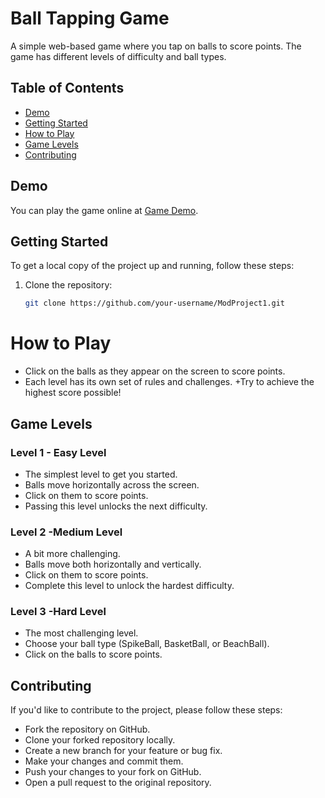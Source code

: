 # Ball Tapping Game

A simple web-based game where you tap on balls to score points. The game has different levels of difficulty and ball types.

## Table of Contents

- [Demo](#demo)
- [Getting Started](#getting-started)
- [How to Play](#how-to-play)
- [Game Levels](#game-levels)
- [Contributing](#contributing)

## Demo

You can play the game online at [Game Demo]((https://akshatrait.github.io/ModProject1/)).

## Getting Started

To get a local copy of the project up and running, follow these steps:

1. Clone the repository:

   ```bash
   git clone https://github.com/your-username/ModProject1.git

# How to Play
+ Click on the balls as they appear on the screen to score points.
+ Each level has its own set of rules and challenges.
+Try to achieve the highest score possible!
## Game Levels
### Level 1 - Easy Level
+ The simplest level to get you started.
+ Balls move horizontally across the screen.
+ Click on them to score points.
+ Passing this level unlocks the next difficulty.
### Level 2 -Medium Level
+ A bit more challenging.
+ Balls move both horizontally and vertically.
+ Click on them to score points.
+ Complete this level to unlock the hardest difficulty.
### Level 3 -Hard Level
+ The most challenging level.
+ Choose your ball type (SpikeBall, BasketBall, or BeachBall).
+ Click on the balls to score points.
## Contributing
If you'd like to contribute to the project, please follow these steps:

+ Fork the repository on GitHub.
+ Clone your forked repository locally.
+ Create a new branch for your feature or bug fix.
+ Make your changes and commit them.
+ Push your changes to your fork on GitHub.
+ Open a pull request to the original repository.
